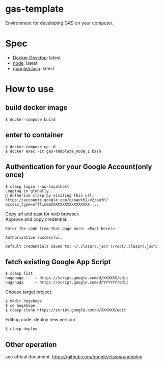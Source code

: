 # gas-template

Environment for developing GAS on your computer.

# Spec
- [Docker Desktop](https://www.docker.com/products/docker-desktop): latest
- [node](https://nodejs.org/en/): latest
- [google/clasp](https://github.com/google/clasp): latest

# How to use
## build docker image

```shell
$ docker-compose build
```

## enter to container

```shell
$ docker-compose up -d
$ docker exec -it gas-template_node_1 bash
```

## Authentication for your Google Account(only once)

```shell
$ clasp login --no-localhost
Logging in globally...
🔑 Authorize clasp by visiting this url:
https://accounts.google.com/o/oauth2/v2/auth?access_type=offline&XXXXXXXXXXXXXXXXX ...
```

Copy url and past for web browser.  
Approve and copy credential.

```
Enter the code from that page here: <Past here!>

Authorization successful.

Default credentials saved to: ~/.clasprc.json (/root/.clasprc.json).
```

## fetch existing Google App Script

```
$ clasp list
hogehoge     – https://script.google.com/d/XXXXXX/edit
hugahuga     – https://script.google.com/d/YYYYYY/edit
```

Choose target project.

```e.g. hogehoge
$ mkdir hogehoge
$ cd hogehoge
$ clasp clone https://script.google.com/d/XXXXXX/edit
```

Editing code.
deploy new version.

```
$ clasp deploy
```

## Other operation
see offical document. https://github.com/google/clasp#undeploy